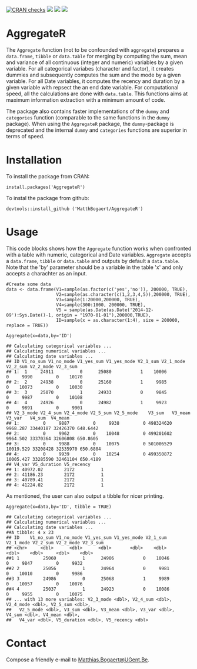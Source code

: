 [![CRAN checks](https://cranchecks.info/badges/summary/AggregateR)](https://cran.r-project.org/web/checks/check_results_AggregateR.html)
[![](https://www.r-pkg.org/badges/version/AggregateR?color=orange)](https://cran.r-project.org/package=AggregateR)
[![](https://img.shields.io/badge/devel%20version-0.1.1-orange.svg)](https://github.com/AggregateR)
[![](http://cranlogs.r-pkg.org/badges/grand-total/AggregateR?color=blue)](https://cran.r-project.org/package=AggregateR)


# AggregateR

The `Aggregate` function (not to be confounded with `aggregate`) prepares a `data.frame`, `tibble` or `data.table` for merging by computing the sum, mean and variance of all continuous (integer and numeric) variables by a given variable. 
For all categorical variabes (character and factor), it creates dummies and subsequently computes the sum and the mode by a given variable. 
For all Date variables, it computes the recency and duration by a given variable with repsect the an end date variable. 
For computational speed, all the calculations are done with `data.table`. This functions aims at maximum information extraction with a minimum amount of code.

The package also contains faster implementations of the `dummy` and `categories` function (comparable to the same functions in the `dummy` package). When using the `AggregateR` package, the `dummy`-package is deprecated and the internal `dummy` and `categories` functions are superior in terms of speed.

# Installation

To install the package from CRAN: 

```
install.packages('AggregateR')
```

To instal the package from github: 

```
devtools::install_github ('MatthBogaert/AggregateR')
```

# Usage

This code blocks shows how the `Aggregate` function works when confronted with a table with numeric, categorical and Date variables. `Aggregate` accepts a `data.frame`, `tibble` or `data.table` and outputs by default a `data.table`. Note that the 'by' parameter should be a variable in the table 'x' and only accepts a charachter as an input.

```
#Create some data
data <- data.frame(V1=sample(as.factor(c('yes','no')), 200000, TRUE),
                   V2=sample(as.character(c(1,2,3,4,5)),200000, TRUE),
                   V3=sample(1:20000,200000, TRUE),
                   V4=sample(300:1000, 200000, TRUE),
                   V5 = sample(as.Date(as.Date('2014-12-09'):Sys.Date()-1, origin = "1970-01-01"),200000,TRUE),
                   ID=sample(x = as.character(1:4), size = 200000, replace = TRUE))

Aggregate(x=data,by='ID')

## Calculating categorical variables ... 
## Calculating numerical variables ... 
## Calculating date variables ...
## ID V1_no_sum V1_no_mode V1_yes_sum V1_yes_mode V2_1_sum V2_1_mode V2_2_sum V2_2_mode V2_3_sum
## 1:  1     24911          0      25080           1    10006         0     9990         0    10170
## 2:  2     24938          0      25160           1     9985         0    10073         0    10030
## 3:  3     25070          1      24933           0     9845         0     9987         0    10108
## 4:  4     24926          0      24982           1     9923         0     9891         0     9901
## V2_3_mode V2_4_sum V2_4_mode V2_5_sum V2_5_mode    V3_sum   V3_mean   V3_var   V4_sum  V4_mean
## 1:         0     9887         0     9938         0 498324620  9968.287 33440187 32426370 648.6442
## 2:         0     9962         0    10048         0 499201602  9964.502 33370364 32606808 650.8605
## 3:         0     9988         0    10075         0 501006529 10019.529 33208428 32535970 650.6804
## 4:         0     9939         0    10254         0 499350872 10005.427 33285590 32461104 650.4189
## V4_var V5_duration V5_recency
## 1: 40972.02        2172          1
## 2: 41186.23        2172          1
## 3: 40789.41        2172          1
## 4: 41224.02        2172          1
```

As mentioned, the user can also output a tibble for nicer printing. 

```
Aggregate(x=data,by='ID', tibble = TRUE)

## Calculating categorical variables ... 
## Calculating numerical variables ... 
## Calculating date variables ... 
##A tibble: 4 x 23
## ID    V1_no_sum V1_no_mode V1_yes_sum V1_yes_mode V2_1_sum V2_1_mode V2_2_sum V2_2_mode V2_3_sum
## <chr>     <dbl>      <dbl>      <dbl>       <dbl>    <dbl>     <dbl>    <dbl>     <dbl>    <dbl>
##1 1         25060          1      24906           0    10046         0     9847         0     9932
##2 2         25056          1      24964           0     9981         0    10010         0     9986
##3 3         24986          0      25068           1     9989         0    10057         0    10076
##4 4         25037          1      24923           0    10086         0     9955         0    10075
## ... with 13 more variables: V2_3_mode <dbl>, V2_4_sum <dbl>, V2_4_mode <dbl>, V2_5_sum <dbl>,
##   V2_5_mode <dbl>, V3_sum <dbl>, V3_mean <dbl>, V3_var <dbl>, V4_sum <dbl>, V4_mean <dbl>,
##   V4_var <dbl>, V5_duration <dbl>, V5_recency <dbl>
```
# Contact

Compose a friendly e-mail to <Matthias.Bogaert@UGent.Be>.

